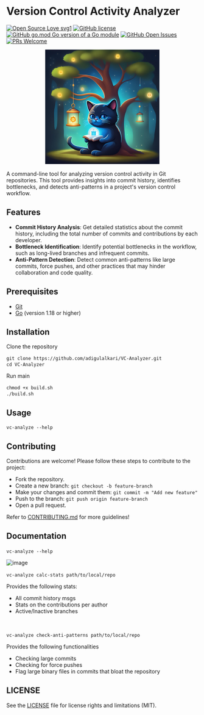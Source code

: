 # Version Control Activity Analyzer

[![Open Source Love svg1](https://badges.frapsoft.com/os/v1/open-source.svg?v=103)](https://github.com/adigulalkari/VC-Analyzer)
[![GitHub license](https://img.shields.io/github/license/adigulalkari/VC-Analyzer.svg)](https://github.com/adigulalkari/VC-Analyzer/blob/main/LICENSE)
[![GitHub go.mod Go version of a Go module](https://img.shields.io/github/go-mod/go-version/IEEE-VIT/termiboard.svg)](https://github.com/adigulalkari/VC-Analyzer)
[![GitHub Open Issues](https://img.shields.io/github/issues-raw/adigulalkari/VC-Analyzer)](https://github.com/adigulalkari/VC-Analyzer/issues)
[![PRs Welcome](https://img.shields.io/badge/PRs-welcome-brightgreen.svg)](https://github.com/adigulalkari/VC-Analyzer/issues/new/choose)


<p align="center">
    <img src="assets/logo.png" alt="Logo" />
</p>

A command-line tool for analyzing version control activity in Git repositories. This tool provides insights into commit history, identifies bottlenecks, and detects anti-patterns in a project's version control workflow.

## Features

- **Commit History Analysis**: Get detailed statistics about the commit history, including the total number of commits and contributions by each developer.
- **Bottleneck Identification**: Identify potential bottlenecks in the workflow, such as long-lived branches and infrequent commits.
- **Anti-Pattern Detection**: Detect common anti-patterns like large commits, force pushes, and other practices that may hinder collaboration and code quality.

## Prerequisites

- [Git](https://git-scm.com/downloads)
- [Go](https://golang.org/doc/install) (version 1.18 or higher)

## Installation

Clone the repository
```
git clone https://github.com/adigulalkari/VC-Analyzer.git
cd VC-Analyzer
```
Run main
```
chmod +x build.sh
./build.sh
```

## Usage
```
vc-analyze --help
```

## Contributing
Contributions are welcome! Please follow these steps to contribute to the project:

- Fork the repository.
- Create a new branch: ```git checkout -b feature-branch```
- Make your changes and commit them: ```git commit -m "Add new feature"```
- Push to the branch: ```git push origin feature-branch```
- Open a pull request.

Refer to [CONTRIBUTING.md](https://github.com/adigulalkari/VC-Analyzer/blob/main/CONTRIBUTING.md) for more guidelines!

## Documentation
```vc-analyze --help```

<img width="743" alt="image" src="https://github.com/user-attachments/assets/eb970877-1b07-43b8-915d-0f9ab55d0755">
<br>

```vc-analyze calc-stats path/to/local/repo```

Provides the following stats:
- All commit history msgs 
- Stats on the contributions per author
- Active/Inactive branches
<br>

```vc-analyze check-anti-patterns path/to/local/repo```

Provides the following functionalities
- Checking large commits
- Checking for force pushes
- Flag large binary files in commits that bloat the repository

## LICENSE
See the [LICENSE](https://github.com/adigulalkari/VC-Analyzer/blob/main/LICENSE) file for license rights and limitations (MIT).

